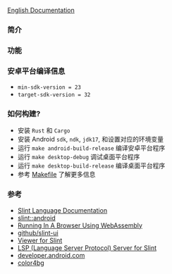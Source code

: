 <!-- <div style="display: flex, margin: 8px"> -->
<!--     <img src="./screenshot/1.png" width="100"/> -->
<!--     <img src="./screenshot/2.png" width="100"/> -->
<!--     <img src="./screenshot/3.png" width="100"/> -->
<!--     <img src="./screenshot/4.png" width="100"/> -->
<!--     <img src="./screenshot/5.png" width="100"/> -->
<!--     <img src="./screenshot/6.png" width="100"/> -->
<!--     <img src="./screenshot/7.png" width="100"/> -->
<!--     <img src="./screenshot/8.png" width="100"/> -->
<!-- </div> -->

[English Documentation](./README.md)

### 简介

### 功能

### 安卓平台编译信息
- `min-sdk-version = 23`
- `target-sdk-version = 32`

### 如何构建?
- 安装 `Rust` 和 `Cargo`
- 安装 Android `sdk`, `ndk`, `jdk17`, 和设置对应的环境变量
- 运行 `make android-build-release` 编译安卓平台程序
- 运行 `make desktop-debug` 调试桌面平台程序
- 运行 `make desktop-build-release` 编译桌面平台程序
- 参考 [Makefile](./Makefile) 了解更多信息

### 参考
- [Slint Language Documentation](https://slint-ui.com/releases/1.0.0/docs/slint/)
- [slint::android](https://snapshots.slint.dev/master/docs/rust/slint/android/#building-and-deploying)
- [Running In A Browser Using WebAssembly](https://releases.slint.dev/1.7.0/docs/slint/src/quickstart/running_in_a_browser)
- [github/slint-ui](https://github.com/slint-ui/slint)
- [Viewer for Slint](https://github.com/slint-ui/slint/tree/master/tools/viewer)
- [LSP (Language Server Protocol) Server for Slint](https://github.com/slint-ui/slint/tree/master/tools/lsp)
- [developer.android.com](https://developer.android.com/guide)
- [color4bg](https://www.color4bg.com/zh-hans/)
